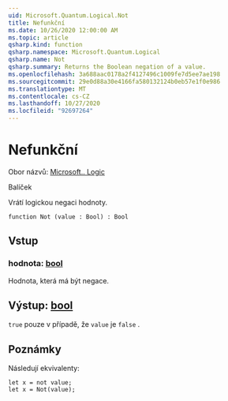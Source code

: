```yaml
---
uid: Microsoft.Quantum.Logical.Not
title: Nefunkční
ms.date: 10/26/2020 12:00:00 AM
ms.topic: article
qsharp.kind: function
qsharp.namespace: Microsoft.Quantum.Logical
qsharp.name: Not
qsharp.summary: Returns the Boolean negation of a value.
ms.openlocfilehash: 3a688aac0178a2f4127496c1009fe7d5ee7ae198
ms.sourcegitcommit: 29e0d88a30e4166fa580132124b0eb57e1f0e986
ms.translationtype: MT
ms.contentlocale: cs-CZ
ms.lasthandoff: 10/27/2020
ms.locfileid: "92697264"
---
```

# <a name="not-function"></a>Nefunkční

Obor názvů: [Microsoft.. Logic](xref:Microsoft.Quantum.Logical)

Balíček [](https://nuget.org/packages/)


Vrátí logickou negaci hodnoty.

```qsharp
function Not (value : Bool) : Bool
```


## <a name="input"></a>Vstup

### <a name="value--bool"></a>hodnota: [bool](xref:microsoft.quantum.lang-ref.bool)

Hodnota, která má být negace.



## <a name="output--bool"></a>Výstup: [bool](xref:microsoft.quantum.lang-ref.bool)

`true` pouze v případě, že `value` je `false` .

## <a name="remarks"></a>Poznámky

Následují ekvivalenty:

```Q#
let x = not value;
let x = Not(value);
```
